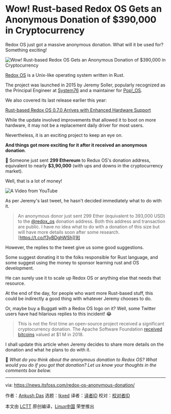 [#]: subject: "Wow! Rust-based Redox OS Gets an Anonymous Donation of $390,000 in Cryptocurrency"
[#]: via: "https://news.itsfoss.com/redox-os-anonymous-donation/"
[#]: author: "Ankush Das https://news.itsfoss.com/author/ankush/"
[#]: collector: "lkxed"
[#]: translator: " "
[#]: reviewer: " "
[#]: publisher: " "
[#]: url: " "

Wow! Rust-based Redox OS Gets an Anonymous Donation of $390,000 in Cryptocurrency
======
Redox OS just got a massive anonymous donation. What will it be used for? Something exciting!

![Wow! Rust-based Redox OS Gets an Anonymous Donation of $390,000 in Cryptocurrency][1]

[Redox OS][2] is a Unix-like operating system written in Rust.

The project was launched in 2015 by Jeremy Soller, popularly recognized as the Principal Engineer at [System76][3] and a maintainer for [Pop!_OS][4].

We also covered its last release earlier this year:

[Rust-based Redox OS 0.7.0 Arrives with Enhanced Hardware Support][5]

While the update involved improvements that allowed it to boot on more hardware, it may not be a replacement daily driver for most users.

Nevertheless, it is an exciting project to keep an eye on.

**And things got more exciting for it after it received an anonymous donation**.

🤯 Someone just sent **299 Ethereum** to Redux OS's donation address, equivalent to nearly **$3,90,000** (with ups and downs in the cryptocurrency market).

Well, that is a lot of money!

![A Video from YouTube][7]

As per Jeremy's last tweet, he hasn't decided immediately what to do with it.

> An anonymous donor just sent 299 Ether (equivalent to 393,000 USD) to the [@redox_os][8] donation address. Both this address and transaction are public. I have no idea what to do with a donation of this size but will have more details soon after some research.[https://t.co/f3yBDghWSh][9]

However, the replies to the tweet give us some good suggestions.

Some suggest donating it to the folks responsible for Rust language, and some suggest using the money to sponsor learning rust and OS development.

He can surely use it to scale up Redox OS or anything else that needs that resource.

At the end of the day, for people who want more Rust-based stuff, this could be indirectly a good thing with whatever Jeremy chooses to do.

Or, maybe buy a Buggati with a Redox OS logo on it? Well, some Twitter users have had hilarious replies to this incident! 😂

>  This is not the first time an open-source project received a significant cryptocurrency donation. The Apache Software Foundation [received bitcoins][13] valued at $1 M in 2018.

I shall update this article when Jeremy decides to share more details on the donation and what he plans to do with it.

💬 *What do you think about the anonymous donation to Redox OS? What would you do if you got that donation? Let us know your thoughts in the comments box below.*

--------------------------------------------------------------------------------

via: https://news.itsfoss.com/redox-os-anonymous-donation/

作者：[Ankush Das][a]
选题：[lkxed][b]
译者：[译者ID](https://github.com/译者ID)
校对：[校对者ID](https://github.com/校对者ID)

本文由 [LCTT](https://github.com/LCTT/TranslateProject) 原创编译，[Linux中国](https://linux.cn/) 荣誉推出

[a]: https://news.itsfoss.com/author/ankush/
[b]: https://github.com/lkxed
[1]: https://news.itsfoss.com/content/images/size/w1200/2022/09/donor-sends-ether-to-redux-os.png
[2]: https://www.redox-os.org/
[3]: https://system76.com/
[4]: https://pop.system76.com/
[5]: https://news.itsfoss.com/redox-os-0-7-0-release/
[7]: https://tenor.com/embed/17544086
[8]: https://twitter.com/redox_os?ref_src=twsrc%5Etfw
[9]: https://t.co/f3yBDghWSh
[13]: https://news.apache.org/foundation/entry/the-apache-software-foundation-receives
